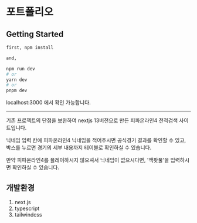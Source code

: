 # 포트폴리오

## Getting Started

```bash
first, npm install

and,

npm run dev
# or
yarn dev
# or
pnpm dev
```

localhost:3000 에서 확인 가능합니다.

---

기존 프로젝트의 단점을 보완하여 nextjs 13버전으로 만든 피파온라인4 전적검색 사이트입니다.

닉네임 입력 칸에 피파온라인4 닉네임을 적어주시면 공식경기 결과를 확인할 수 있고, 박스를 누르면 경기의 세부 내용까지 테이블로 확인하실 수 있습니다.

만약 피파온라인4를 플레이하시지 않으셔서 닉네임이 없으시다면, '잭팟풀'을 입력하시면 확인하실 수 있습니다.

## 개발환경

1. next.js
2. typescript
3. tailwindcss
